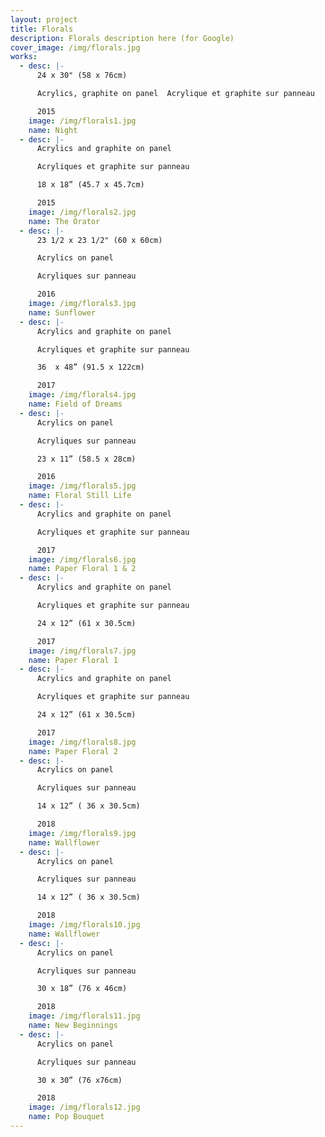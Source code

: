 ```yaml
---
layout: project
title: Florals
description: Florals description here (for Google)
cover_image: /img/florals.jpg
works:
  - desc: |-
      24 x 30" (58 x 76cm)

      Acrylics, graphite on panel  Acrylique et graphite sur panneau

      2015
    image: /img/florals1.jpg
    name: Night
  - desc: |-
      Acrylics and graphite on panel

      Acryliques et graphite sur panneau

      18 x 18” (45.7 x 45.7cm)

      2015
    image: /img/florals2.jpg
    name: The Orator
  - desc: |-
      23 1/2 x 23 1/2" (60 x 60cm)

      Acrylics on panel

      Acryliques sur panneau

      2016
    image: /img/florals3.jpg
    name: Sunflower
  - desc: |-
      Acrylics and graphite on panel

      Acryliques et graphite sur panneau

      36  x 48” (91.5 x 122cm)

      2017
    image: /img/florals4.jpg
    name: Field of Dreams
  - desc: |-
      Acrylics on panel

      Acryliques sur panneau

      23 x 11” (58.5 x 28cm)

      2016
    image: /img/florals5.jpg
    name: Floral Still Life
  - desc: |-
      Acrylics and graphite on panel

      Acryliques et graphite sur panneau

      2017
    image: /img/florals6.jpg
    name: Paper Floral 1 & 2
  - desc: |-
      Acrylics and graphite on panel

      Acryliques et graphite sur panneau

      24 x 12” (61 x 30.5cm)

      2017
    image: /img/florals7.jpg
    name: Paper Floral 1
  - desc: |-
      Acrylics and graphite on panel

      Acryliques et graphite sur panneau

      24 x 12” (61 x 30.5cm)

      2017
    image: /img/florals8.jpg
    name: Paper Floral 2
  - desc: |-
      Acrylics on panel

      Acryliques sur panneau

      14 x 12” ( 36 x 30.5cm)

      2018
    image: /img/florals9.jpg
    name: Wallflower
  - desc: |-
      Acrylics on panel

      Acryliques sur panneau

      14 x 12” ( 36 x 30.5cm)

      2018
    image: /img/florals10.jpg
    name: Wallflower
  - desc: |-
      Acrylics on panel

      Acryliques sur panneau

      30 x 18” (76 x 46cm)

      2018
    image: /img/florals11.jpg
    name: New Beginnings
  - desc: |-
      Acrylics on panel

      Acryliques sur panneau

      30 x 30” (76 x76cm)

      2018
    image: /img/florals12.jpg
    name: Pop Bouquet
---
```


